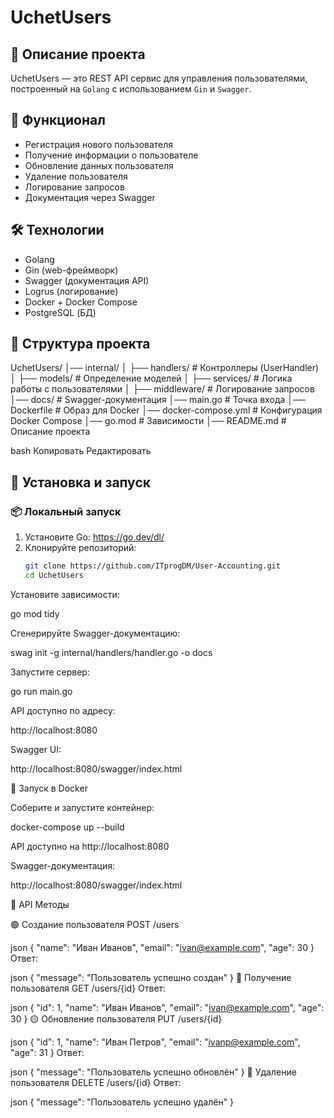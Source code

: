 # UchetUsers

## 📌 Описание проекта
UchetUsers — это REST API сервис для управления пользователями, построенный на `Golang` с использованием `Gin` и `Swagger`.

## 🚀 Функционал
- Регистрация нового пользователя
- Получение информации о пользователе
- Обновление данных пользователя
- Удаление пользователя
- Логирование запросов
- Документация через Swagger

## 🛠️ Технологии
- Golang
- Gin (web-фреймворк)
- Swagger (документация API)
- Logrus (логирование)
- Docker + Docker Compose
- PostgreSQL (БД)

## 📂 Структура проекта
UchetUsers/ │── internal/ │ ├── handlers/ # Контроллеры (UserHandler) │ ├── models/ # Определение моделей │ ├── services/ # Логика работы с пользователями │ ├── middleware/ # Логирование запросов │── docs/ # Swagger-документация │── main.go # Точка входа │── Dockerfile # Образ для Docker │── docker-compose.yml # Конфигурация Docker Compose │── go.mod # Зависимости │── README.md # Описание проекта

bash
Копировать
Редактировать

## 🔧 Установка и запуск

### 📦 Локальный запуск
1. Установите Go: https://go.dev/dl/
2. Клонируйте репозиторий:
   ```sh
   git clone https://github.com/ITprogDM/User-Accounting.git
   cd UchetUsers
Установите зависимости:

go mod tidy

Сгенерируйте Swagger-документацию:

swag init -g internal/handlers/handler.go -o docs

Запустите сервер:

go run main.go

API доступно по адресу:

http://localhost:8080

Swagger UI:

http://localhost:8080/swagger/index.html

🐳 Запуск в Docker

Соберите и запустите контейнер:

docker-compose up --build

API доступно на http://localhost:8080

Swagger-документация:

http://localhost:8080/swagger/index.html

📄 API Методы

🟢 Создание пользователя
POST /users

json
{
"name": "Иван Иванов",
"email": "ivan@example.com",
"age": 30
}
Ответ:

json
{
"message": "Пользователь успешно создан"
}
🔵 Получение пользователя
GET /users/{id}
Ответ:

json
{
"id": 1,
"name": "Иван Иванов",
"email": "ivan@example.com",
"age": 30
}
🟡 Обновление пользователя
PUT /users/{id}

json
{
"id": 1,
"name": "Иван Петров",
"email": "ivanp@example.com",
"age": 31
}
Ответ:

json
{
"message": "Пользователь успешно обновлён"
}
🔴 Удаление пользователя
DELETE /users/{id}
Ответ:

json
{
"message": "Пользователь успешно удалён"
}
